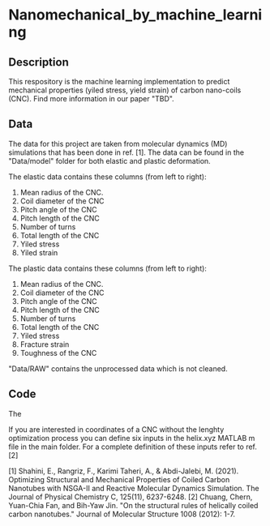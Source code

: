 # Nanomechanical_by_machine_learning

## Description
This respository is the machine learning implementation to predict mechanical properties (yiled stress, yield strain) of carbon nano-coils (CNC). Find more information in our paper "TBD".

## Data
The data for this project are taken from molecular dynamics (MD) simulations that has been done in ref. [1]. The data can be found in the "Data/model" folder for both elastic and plastic deformation.

The elastic data contains these columns (from left to right):
1. Mean radius of the CNC.
2. Coil diameter of the CNC
3. Pitch angle of the CNC
4. Pitch length	of the CNC
5. Number of turns
6. Total length of the CNC
7. Yiled stress
8. Yiled strain

The plastic data contains these columns (from left to right):
1. Mean radius of the CNC.
2. Coil diameter of the CNC
3. Pitch angle of the CNC
4. Pitch length	of the CNC
5. Number of turns
6. Total length of the CNC
7. Yiled stress
8. Fracture strain
9. Toughness of the CNC

"Data/RAW" contains the unprocessed data which is not cleaned.

## Code
The 

If you are interested in coordinates of a CNC without the lenghty optimization process you can define six inputs in the helix.xyz MATLAB m file in the main folder.
For a complete definition of these inputs refer to ref. [2]










[1] Shahini, E., Rangriz, F., Karimi Taheri, A., & Abdi-Jalebi, M. (2021). Optimizing Structural and Mechanical Properties of Coiled Carbon Nanotubes with NSGA-II and Reactive Molecular Dynamics Simulation. The Journal of Physical Chemistry C, 125(11), 6237-6248.
[2] Chuang, Chern, Yuan-Chia Fan, and Bih-Yaw Jin. "On the structural rules of helically coiled carbon nanotubes." Journal of Molecular Structure 1008 (2012): 1-7.
